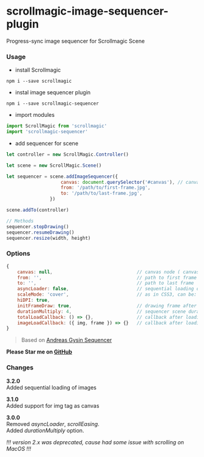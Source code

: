 # scrollmagic-image-sequencer-plugin
Progress-sync image sequencer for Scrollmagic Scene


### Usage
* install Scrollmagic
```
npm i --save scrollmagic
```
* instal image sequencer plugin
```
npm i --save scrollmagic-sequencer
```
* import modules
```javascript
import ScrollMagic from 'scrollmagic'
import 'scrollmagic-sequencer'
```

* add sequencer for scene
```javascript
let controller = new ScrollMagic.Controller()

let scene = new ScrollMagic.Scene()

let sequencer = scene.addImageSequencer({
                    canvas: document.querySelector('#canvas'), // canvas node
                    from: '/path/to/first-frame.jpg',
                    to: '/path/to/last-frame.jpg',
                })

scene.addTo(controller)

// Methods
sequencer.stopDrawing()
sequencer.resumeDrawing()
sequencer.resize(width, height)
```

### Options
```javascript
{
    canvas: null,                               // canvas node ( canvas or img )
    from: '',                                   // path to first frame
    to: '',                                     // path to last frame
    asyncLoader: false,                         // sequential loading of images
    scaleMode: 'cover',                         // as in CSS3, can be: auto, cover, contain
    hiDPI: true,
    initFrameDraw: true,                        // drawing frame after sequencer init
    durationMultiply: 4,                        // sequencer scene duration multiply
    totalLoadCallback: () => {},                // callback after loading all frames
    imageLoadCallback: ({ img, frame }) => {}   // callback after loading each frame
}
```
> Based on [Andreas Gysin Sequencer](https://github.com/ertdfgcvb/Sequencer)

**Please Star me on [GitHub](https://github.com/ikiselev1989/scrollmagic-image-sequencer-plugin)**

### Changes
**3.2.0**<br />
Added sequential loading of images

**3.1.0**<br />
Added support for img tag as canvas<br />

**3.0.0**<br/>
Removed *asyncLoader*, *scrollEasing*.<br />
Added *durationMultiply* option.

*!!! version 2.x was deprecated, cause had some issue with scrolling on MacOS !!!*